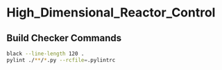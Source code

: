 # High_Dimensional_Reactor_Control

## Build Checker Commands
```bash
black --line-length 120 .
pylint ./**/*.py --rcfile=.pylintrc
```